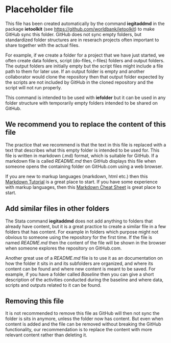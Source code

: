 # Placeholder file

This file has been created automatically by the command **iegitaddmd** in the package **ietoolkit** (see https://github.com/worldbank/ietoolkit) to make GitHub sync this folder. GitHub does not sync empty folders, but standardized folder structures are in reserach projects often important to share together with the actual files.

For example, if we create a folder for a project that we have just started, we often create data folders, script (do-files, r-files) folders and output folders. The output folders are initially empty but the script files might include a file path to them for later use. If an output folder is empty and another collaborator would clone the repository then that output folder expected by the scripts are not included by GitHub in the cloned repository and the script will not run properly.

This command is intended to be used with **iefolder** but it can be used in any folder structure with temporarily empty folders intended to be shared on GitHub.

## We recommend you to replace the content of this file

The practice that we recommend is that the text in this file is replaced with a text that describes what this empty folder is intended to be used for. This file is written in markdown (.md) format, which is suitable for GitHub. If a markdown file is called *README.md* then GitHub displays this file when someone opens the containing folder on GitHub.com using a web browser.

If you are new to markup languages (markdown, html etc.) then this [Markdown Tutorial](https://www.markdowntutorial.com/) is a great place to start. If you have some experience with markup languages, then this [Markdown Cheat Sheet](https://guides.github.com/pdfs/markdown-cheatsheet-online.pdf) is great place to start.

## Add similar files in other folders

The Stata command **iegitaddmd** does not add anything to folders that already have content, but it is a great practice to create a similar file in a few folders that has content. For example in folders which purpose might not obvious to someone using the repository for the first time. If the file is named *README.md* then the content of the file will be shown in the browser when someone explores the repository on GitHub.com.

Another great use of a *README.md* file is to use it as an documentation on how the folder it sits in and its subfolders are organized, and where its content can be found and where new content is meant to be saved. For example, if you have a folder called *Baseline* then you can give a short description of the activities conducted during the baseline and where data, scripts and outputs related to it can be found.

## Removing this file

It is not recommended to remove this file as GitHub will then not sync the folder is sits in anymore, unless the folder now has content. But even when content is added and the file can be removed without breaking the GitHub functionality, our recommendation is to replace the content with more relevant content rather than deleting it.

